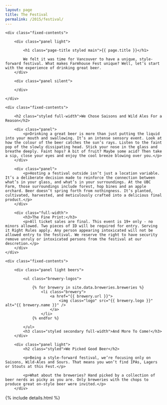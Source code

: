 ```yaml
---
layout: page
title: The Festival
permalink: /2015/festival/
---
```



<div class="panel-container two-up festival-intro-2up">

	<div class="fixed-contents">

		<div class="panel light">

		    <h1 class="page-title styled main">{{ page.title }}</h1>

			We felt it was time for Vancouver to have a unique, style-forward festival. What makes Farmhouse Fest unique? Well, let’s start with the experience of drinking great beer.
		</div>

		<div class="panel silent">

		</div>

	</div>
</div>


<div class="panel-container two-up festival-description-2up">

	<div class="fixed-contents">

		<h2 class="styled full-width">We Chose Saisons and Wild Ales For a Reason</h2>

		<div class="panel">
			<p>Drinking a great beer is more than just putting the liquid into your mouth and swallowing. It’s an intense sensory event. Look at how the colour of the beer catches the sun’s rays. Listen to the faint pop of the slowly dissipating head. Stick your nose in the glass and breathe deeply. Faint hops? A bit of fruit? Maybe some acid? Then take a sip, close your eyes and enjoy the cool breeze blowing over you.</p>
		</div>

		<div class="panel">
			<p>Hosting a festival outside isn’t just a location variable. It’s a deliberate decision made to reinforce the connection between what’s in your glass, and what’s in your surroundings. At the UBC Farm, those surroundings include forest, hop bines and an apple orchard. Beer doesn’t spring forth from nothingness. It’s planted, cultivated, harvested, and meticulously crafted into a delicious final product.</p>
		</div>

		<div class="full-width">
			<h3>The Fine Print:</h3>
			<p>All ticket sales are final. This event is 19+ only - no minors allowed. Two pieces of ID will be required for entry. Serving it Right Rules apply. Any person appearing intoxicated will not be allowed entry to the festival. We reserve the right to have security remove unruly or intoxicated persons from the festival at our descretion.</p>
		</div>
	</div>

</div>


<div class="panel-container two-up festival-beer-2up">

	<div class="fixed-contents">

		<div class="panel light beers">

			<ul class="brewery-logos">

				{% for brewery in site.data.breweries.breweries %}
					<li class="brewery">
						<a href="{{ brewery.url }}">
							<img class="logo" src="{{ brewery.logo }}" alt="{{ brewery.name }}" />
						</a>
					</li>
				{% endfor %}

			</ul>
			<h3 class="styled secondary full-width">And More To Come!</h3>
		</div>

		<div class="panel light">
			<h2 class="styled">We Picked Good Beer</h2>

			<p>Being a style-forward festival, we’re focusing only on Saisons, Wild-Ales and Sours. That means you won’t find IPAs, Lagers or Stouts at this Fest.</p>

			<p>What about the breweries? Hand picked by a collection of beer nerds as picky as you are. Only breweries with the chops to produce great on-style beer were invited.</p>
		</div>



</div>

{% include details.html %}